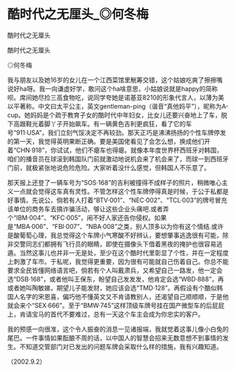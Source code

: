 # 酷时代之无厘头_◎何冬梅

酷时代之无厘头

酷时代之无厘头

◎何冬梅

我与朋友以及她16岁的女儿在一个江西菜馆里觥筹交错，这个姑娘吃爽了擦擦嘴说好ha呀。我一向谦虚好学，敢问这个ha啥意思，小姑娘说就是happy的简称呗。席间她尽捡三高食物吃，说同学夸她是诺基亚8210的形象代言人，以薄为美以平著称。中文曰太平公主，英文gentleman-ping（谐音“真他妈平”），昵称为A-cup。她妈妈是个疏于教育子女的酷时代中年妇女，比女儿还要兴奋地上了车，脱下高跟鞋光着脚丫子开始飙车。有一辆黄色吉利更疯狂，看了它的车号“911·USA”，我们立刻气馁决定不再较劲。那天正巧是沸沸扬扬的个性车牌停发的第一天，我觉得英明果断正确。要是美国佬看见了会怎么想，换成他们开着“CHN·918”，你试试，他们不瘪车也得瘪。就像本年度世界杯西班牙对韩国，咱们的播音员在球滚到韩国队门前就激动地说机会来了机会来了，而球一到西班牙门前，就极紧张地说危险危险。大家听着没什么感觉，但韩国人不乐意了。

那天报上还登了一辆车号为“SOS·168”的吉利被撞得不成样子的照片，稍微唯心主义一点就会觉得这车真有灵性。不管怎样这个性车牌停得真是时候，于公于私都是好事情。先说公，倘若有人打着“BTV·001”、“NEC·002”、“TCL·003”的牌号冒充该单位的商务车去搞诈骗活动，够让这些企业头痛吧.或者弄个“IBM·004”、“KFC·005”，闹不好人家还告你侵权。如果是“MBA·006”、“FBI·007”、“NBA·008”之类，别人顶多以为你有这个情结.或许是酸葡萄心理，我总觉得这个车牌小气寒酸不好辨认，要想肇事逃逸很有可能，除非交警同志们都拥有飞行员的眼睛，即使在摄像头下借着黑夜的掩护也很容易逃遁。当然这事儿也并非一无是处，至少在这个酷时代里彰显了个性，并在一定程度上刺激了车市。于私呢，我觉得更重要，因为很有可能就自己伤着自己。你总不能要求全民皆懂网络语言吧，倘若有个人叫戴肃兵，又希望自己一路发，他一定会选“DSB·168”，或者他叫王保东，盼望自己发发发，他肯定会选“WBD·888”，再或者她叫陶敏娣，期望儿子能发财，她应该会选“TMD·128”。再假设有个酷似韩国人名字的宋恩喜，偏巧他不懂英文又不肯请教别人，还渴望自己顺顺顺，于是他就会来个“SEX·666”。至于“BMW·745”这样顶级车牌号挂在国产微型车的后屁屁上，肯请宝马的首代不要难过，总有一天这个车主会成为你忠实的客户。

我的预感一向很准，这个令人振奋的消息一见诸报端，我就觉着这事儿像小白兔的尾巴。一件事情如果酝酿不周的话，以中国人的智慧会招来无数意想不到事情的发生。不知道交管部门对已发出的问题车牌会采取什么样的措施，我有兴趣知道。

（2002.9.2）